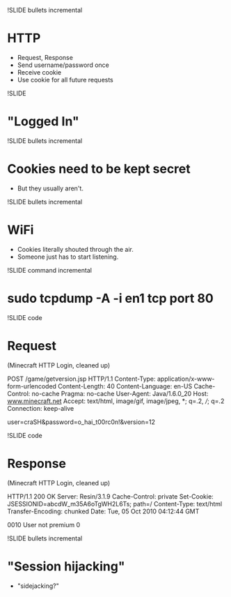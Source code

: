 !SLIDE bullets incremental
# HTTP #

* Request, Response
* Send username/password once
* Receive cookie
* Use cookie for all future requests

!SLIDE
# "Logged In"

!SLIDE bullets incremental
# Cookies need to be kept secret
* But they usually aren't.

!SLIDE bullets incremental
# WiFi
* Cookies literally shouted through the air.
* Someone just has to start listening.

!SLIDE command incremental
# sudo tcpdump -A -i en1 tcp port 80

!SLIDE code
# Request #
(Minecraft HTTP Login, cleaned up)

POST /game/getversion.jsp HTTP/1.1
Content-Type: application/x-www-form-urlencoded
Content-Length: 40
Content-Language: en-US
Cache-Control: no-cache
Pragma: no-cache
User-Agent: Java/1.6.0_20
Host: www.minecraft.net
Accept: text/html, image/gif, image/jpeg, *; q=.2, */*; q=.2
Connection: keep-alive


user=craSH&password=o_hai_t00rc0n!&version=12



!SLIDE code
# Response #
(Minecraft HTTP Login, cleaned up)

HTTP/1.1 200 OK
Server: Resin/3.1.9
Cache-Control: private
Set-Cookie: JSESSIONID=abcdW_m35A6oTgWH2L6Ts; path=/
Content-Type: text/html
Transfer-Encoding: chunked
Date: Tue, 05 Oct 2010 04:12:44 GMT

0010
User not premium
0


!SLIDE bullets incremental
# "Session hijacking"
* "sidejacking?"

